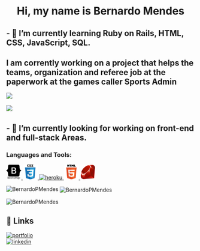 <!--
**BernardoPMendes/BernardoPMendes** is a ✨ _special_ ✨ repository because its `README.md` (this file) appears on your GitHub profile.

Here are some ideas to get you started:

- 👯 I’m looking to collaborate on ...
- 🤔 I’m looking for help with ...
- 💬 Ask me about ...
- 📫 How to reach me: ...
- 😄 Pronouns: ...
- ⚡ Fun fact: ...
-->
<h1 align="center">Hi, my name is Bernardo Mendes</h1>
<h2> - 🌱 I’m currently learning Ruby on Rails, HTML, CSS, JavaScript, SQL.</h2>
<h2>I am corrently working on a project that helps the teams, organization and referee job at the paperwork at the games caller Sports Admin</h2>
<p><img src="https://i.imgur.com/BBmUnjv.png"></p>
<p><img src="https://i.imgur.com/lcHyK3Y.jpg"></p>

<h2>- 🔭 I’m currently looking for working on front-end and full-stack Areas.</h2>

<h3 align="left">Languages and Tools:</h3>
<p align="left"> <a href="https://getbootstrap.com" target="_blank" rel="noreferrer"> <img src="https://raw.githubusercontent.com/devicons/devicon/master/icons/bootstrap/bootstrap-plain-wordmark.svg" alt="bootstrap" width="40" height="40"/> </a> <a href="https://www.w3schools.com/css/" target="_blank" rel="noreferrer"> <img src="https://raw.githubusercontent.com/devicons/devicon/master/icons/css3/css3-original-wordmark.svg" alt="css3" width="40" height="40"/> </a> <a href="https://heroku.com" target="_blank" rel="noreferrer"> <img src="https://www.vectorlogo.zone/logos/heroku/heroku-icon.svg" alt="heroku" width="40" height="40"/> </a> <a href="https://www.w3.org/html/" target="_blank" rel="noreferrer"> <img src="https://raw.githubusercontent.com/devicons/devicon/master/icons/html5/html5-original-wordmark.svg" alt="html5" width="40" height="40"/> </a> <a href="https://www.ruby-lang.org/en/" target="_blank" rel="noreferrer"> <img src="https://raw.githubusercontent.com/devicons/devicon/master/icons/ruby/ruby-original.svg" alt="ruby" width="40" height="40"/> </a> </p>


<p><img align="left" src="https://github-readme-streak-stats.herokuapp.com/?user=BernardoPMendes&" alt="BernardoPMendes" /></p>
<p>&nbsp;<img align="center" src="https://github-readme-stats.vercel.app/api?username=BernardoPMendes&show_icons=true&locale=en" alt="BernardoPMendes" /></p>
<p><img align="center" src="https://github-readme-stats.vercel.app/api/top-langs?username=BernardoPMendes&show_icons=true&locale=en&layout=compact" alt="BernardoPMendes" /></p>


<h2>🔗 Links</h2>

[![portfolio](https://img.shields.io/badge/my_portfolio-000?style=for-the-badge&logo=ko-fi&logoColor=white)](#)
<br>
[![linkedin](https://img.shields.io/badge/linkedin-0A66C2?style=for-the-badge&logo=linkedin&logoColor=white)](https://www.linkedin.com/in/bernardo-mendes-b4665b246/)

